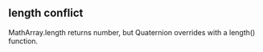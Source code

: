 ## length conflict
MathArray.length returns number, but Quaternion overrides with a length() function.
